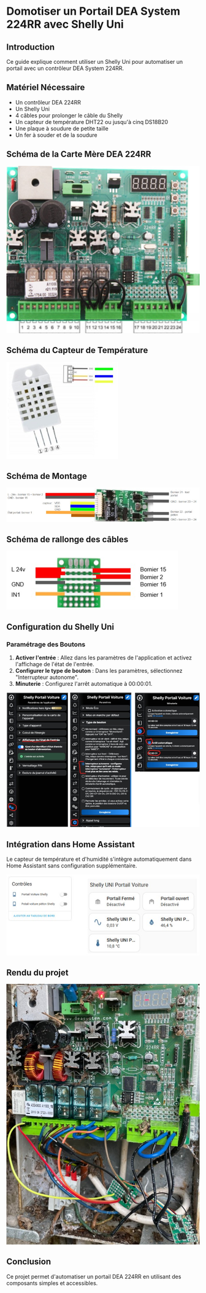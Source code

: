 # Domotiser un Portail DEA System 224RR avec Shelly Uni

## Introduction
Ce guide explique comment utiliser un Shelly Uni pour automatiser un portail avec un contrôleur DEA System 224RR.

## Matériel Nécessaire
- Un contrôleur DEA 224RR
- Un Shelly Uni
- 4 câbles pour prolonger le câble du Shelly
- Un capteur de température DHT22 ou jusqu'à cinq DS18B20
- Une plaque à soudure de petite taille
- Un fer à souder et de la soudure
  
## Schéma de la Carte Mère DEA 224RR

![Carte Mère DEA 224RR](images/dea_224rr.jpg)

## Schéma du Capteur de Température

![Capteur de Température](images/capteur_temperature.jpg)

## Schéma de Montage

![Schéma de Montage](images/schema_montage.jpg)

## Schéma de rallonge des câbles

![Schéma rallonge](images/carte.jpg)

## Configuration du Shelly Uni
### Paramétrage des Boutons
1. **Activer l'entrée** : Allez dans les paramètres de l'application et activez l'affichage de l'état de l'entrée.
2. **Configurer le type de bouton** : Dans les paramètres, sélectionnez "Interrupteur autonome".
3. **Minuterie** : Configurez l'arrêt automatique à 00:00:01.

![Configuration Shelly](images/configuration_shelly.jpg)


## Intégration dans Home Assistant
Le capteur de température et d'humidité s'intègre automatiquement dans Home Assistant sans configuration supplémentaire.

![Rendu HA](images/rendu_ha.jpg)

## Rendu du projet

![Rendu](images/projet.jpg)

## Conclusion
Ce projet permet d'automatiser un portail DEA 224RR en utilisant des composants simples et accessibles.

